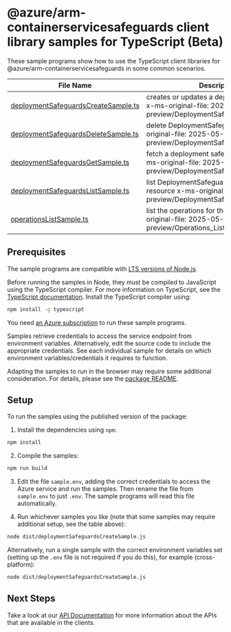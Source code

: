 # @azure/arm-containerservicesafeguards client library samples for TypeScript (Beta)

These sample programs show how to use the TypeScript client libraries for @azure/arm-containerservicesafeguards in some common scenarios.

| **File Name**                                                           | **Description**                                                                                                    |
| ----------------------------------------------------------------------- | ------------------------------------------------------------------------------------------------------------------ |
| [deploymentSafeguardsCreateSample.ts][deploymentsafeguardscreatesample] | creates or updates a deploymentSafeguard x-ms-original-file: 2025-05-02-preview/DeploymentSafeguards_Create.json   |
| [deploymentSafeguardsDeleteSample.ts][deploymentsafeguardsdeletesample] | delete DeploymentSafeguards x-ms-original-file: 2025-05-02-preview/DeploymentSafeguards_Delete.json                |
| [deploymentSafeguardsGetSample.ts][deploymentsafeguardsgetsample]       | fetch a deployment safeguard by name x-ms-original-file: 2025-05-02-preview/DeploymentSafeguards_Get.json          |
| [deploymentSafeguardsListSample.ts][deploymentsafeguardslistsample]     | list DeploymentSafeguards by parent resource x-ms-original-file: 2025-05-02-preview/DeploymentSafeguards_List.json |
| [operationsListSample.ts][operationslistsample]                         | list the operations for the provider x-ms-original-file: 2025-05-02-preview/Operations_List.json                   |

## Prerequisites

The sample programs are compatible with [LTS versions of Node.js](https://github.com/nodejs/release#release-schedule).

Before running the samples in Node, they must be compiled to JavaScript using the TypeScript compiler. For more information on TypeScript, see the [TypeScript documentation][typescript]. Install the TypeScript compiler using:

```bash
npm install -g typescript
```

You need [an Azure subscription][freesub] to run these sample programs.

Samples retrieve credentials to access the service endpoint from environment variables. Alternatively, edit the source code to include the appropriate credentials. See each individual sample for details on which environment variables/credentials it requires to function.

Adapting the samples to run in the browser may require some additional consideration. For details, please see the [package README][package].

## Setup

To run the samples using the published version of the package:

1. Install the dependencies using `npm`:

```bash
npm install
```

2. Compile the samples:

```bash
npm run build
```

3. Edit the file `sample.env`, adding the correct credentials to access the Azure service and run the samples. Then rename the file from `sample.env` to just `.env`. The sample programs will read this file automatically.

4. Run whichever samples you like (note that some samples may require additional setup, see the table above):

```bash
node dist/deploymentSafeguardsCreateSample.js
```

Alternatively, run a single sample with the correct environment variables set (setting up the `.env` file is not required if you do this), for example (cross-platform):

```bash
node dist/deploymentSafeguardsCreateSample.js
```

## Next Steps

Take a look at our [API Documentation][apiref] for more information about the APIs that are available in the clients.

[deploymentsafeguardscreatesample]: https://github.com/Azure/azure-sdk-for-js/blob/main/sdk/containerservice/arm-containerservicesafeguards/samples/v1-beta/typescript/src/deploymentSafeguardsCreateSample.ts
[deploymentsafeguardsdeletesample]: https://github.com/Azure/azure-sdk-for-js/blob/main/sdk/containerservice/arm-containerservicesafeguards/samples/v1-beta/typescript/src/deploymentSafeguardsDeleteSample.ts
[deploymentsafeguardsgetsample]: https://github.com/Azure/azure-sdk-for-js/blob/main/sdk/containerservice/arm-containerservicesafeguards/samples/v1-beta/typescript/src/deploymentSafeguardsGetSample.ts
[deploymentsafeguardslistsample]: https://github.com/Azure/azure-sdk-for-js/blob/main/sdk/containerservice/arm-containerservicesafeguards/samples/v1-beta/typescript/src/deploymentSafeguardsListSample.ts
[operationslistsample]: https://github.com/Azure/azure-sdk-for-js/blob/main/sdk/containerservice/arm-containerservicesafeguards/samples/v1-beta/typescript/src/operationsListSample.ts
[apiref]: https://learn.microsoft.com/javascript/api/@azure/arm-containerservicesafeguards?view=azure-node-preview
[freesub]: https://azure.microsoft.com/free/
[package]: https://github.com/Azure/azure-sdk-for-js/tree/main/sdk/containerservice/arm-containerservicesafeguards/README.md
[typescript]: https://www.typescriptlang.org/docs/home.html
